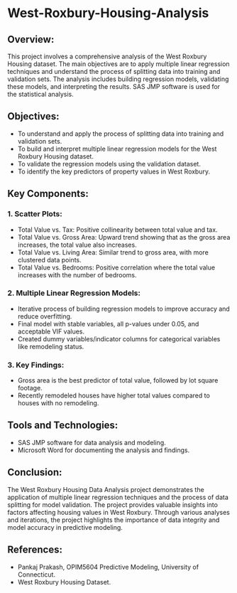 # West-Roxbury-Housing-Analysis

## Overview:

This project involves a comprehensive analysis of the West Roxbury Housing dataset. The main objectives are to apply multiple linear regression techniques and understand the process of splitting data into training and validation sets. The analysis includes building regression models, validating these models, and interpreting the results. SAS JMP software is used for the statistical analysis.

## Objectives:

* To understand and apply the process of splitting data into training and validation sets.
* To build and interpret multiple linear regression models for the West Roxbury Housing dataset.
* To validate the regression models using the validation dataset.
* To identify the key predictors of property values in West Roxbury.

## Key Components:

### 1. Scatter Plots:

* Total Value vs. Tax: Positive collinearity between total value and tax.
* Total Value vs. Gross Area: Upward trend showing that as the gross area increases, the total value also increases.
* Total Value vs. Living Area: Similar trend to gross area, with more clustered data points.
* Total Value vs. Bedrooms: Positive correlation where the total value increases with the number of bedrooms.

### 2. Multiple Linear Regression Models:

* Iterative process of building regression models to improve accuracy and reduce overfitting.
* Final model with stable variables, all p-values under 0.05, and acceptable VIF values.
* Created dummy variables/indicator columns for categorical variables like remodeling status.

### 3. Key Findings:

* Gross area is the best predictor of total value, followed by lot square footage.
* Recently remodeled houses have higher total values compared to houses with no remodeling.

## Tools and Technologies:

* SAS JMP software for data analysis and modeling.
* Microsoft Word for documenting the analysis and findings.

## Conclusion:

The West Roxbury Housing Data Analysis project demonstrates the application of multiple linear regression techniques and the process of data splitting for model validation. The project provides valuable insights into factors affecting housing values in West Roxbury. Through various analyses and iterations, the project highlights the importance of data integrity and model accuracy in predictive modeling.

## References:

* Pankaj Prakash, OPIM5604 Predictive Modeling, University of Connecticut.
* West Roxbury Housing Dataset.
